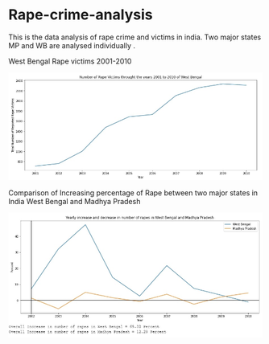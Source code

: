 # Rape-crime-analysis
This is the data analysis of rape crime and victims in india. Two major states MP and WB are analysed individually .

West Bengal Rape victims 2001-2010

![](WB.jpg)

Comparison of Increasing percentage of Rape between two major states in India West Bengal and Madhya Pradesh

![](WB_vs_MP.jpg)


